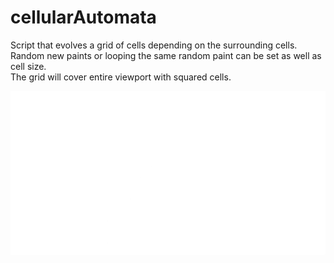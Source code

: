 # cellularAutomata

Script that evolves a grid of cells depending on the surrounding cells.  
Random new paints or looping the same random paint can be set as well as cell size.  
The grid will cover entire viewport with squared cells.

![Cellular Automata](https://github.com/Refrase/cellularAutomata/blob/master/cellularAutomata.gif)
